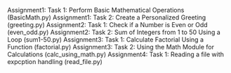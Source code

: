 Assignment1: Task 1: Perform Basic Mathematical Operations (BasicMath.py)
Assignment1: Task 2: Create a Personalized Greeting (greeting.py)
Assignment2: Task 1: Check if a Number is Even or Odd (even_odd.py)
Assignment2: Task 2: Sum of Integers from 1 to 50 Using a Loop (sum1-50.py)
Assignment3: Task 1: Calculate Factorial Using a Function (factorial.py)
Assignment3: Task 2: Using the Math Module for Calculations (calc_using_math.py)
Assignment4: Task 1: Reading a file with expcption handling (read_file.py)